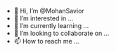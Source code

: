 - 👋 Hi, I’m @MohanSavior
- 👀 I’m interested in ...
- 🌱 I’m currently learning ...
- 💞️ I’m looking to collaborate on ...
- 📫 How to reach me ...

<!---
MohanSavior/MohanSavior is a ✨ special ✨ repository because its `README.md` (this file) appears on your GitHub profile.
You can click the Preview link to take a look at your changes.
--->

